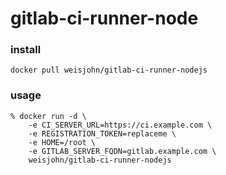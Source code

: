 # gitlab-ci-runner-node


### install

    docker pull weisjohn/gitlab-ci-runner-nodejs

### usage

    % docker run -d \
        -e CI_SERVER_URL=https://ci.example.com \
        -e REGISTRATION_TOKEN=replaceme \
        -e HOME=/root \
        -e GITLAB_SERVER_FQDN=gitlab.example.com \
        weisjohn/gitlab-ci-runner-nodejs